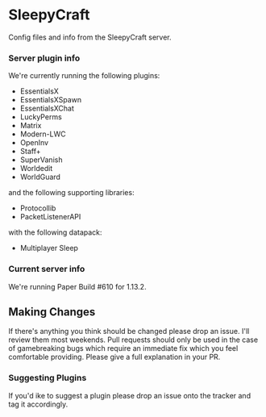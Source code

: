 # SleepyCraft
Config files and info from the SleepyCraft server. 

### Server plugin info
We're currently running the following plugins:

- EssentialsX
- EssentialsXSpawn
- EssentialsXChat
- LuckyPerms
- Matrix
- Modern-LWC
- OpenInv
- Staff+
- SuperVanish
- Worldedit
- WorldGuard

and the following supporting libraries:

- Protocollib
- PacketListenerAPI

with the following datapack:

- Multiplayer Sleep

### Current server info
We're running Paper Build #610 for 1.13.2.

## Making Changes
If there's anything you think should be changed please drop an issue. I'll review them most weekends. Pull requests should only be used in the case of gamebreaking bugs which require an immediate fix which you feel comfortable providing. Please give a full explanation in your PR.

### Suggesting Plugins
If you'd ike to suggest a plugin please drop an issue onto the tracker and tag it accordingly. 
